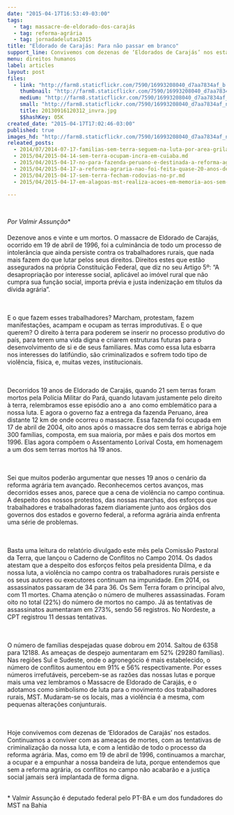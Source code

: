 ```yaml
---
date: "2015-04-17T16:53:49-03:00"
tags:
  - tag: massacre-de-eldorado-dos-carajás
  - tag: reforma-agrária
  - tag: jornadadelutas2015
title: "Eldorado de Carajás: Para não passar em branco"
support_line: Convivemos com dezenas de ‘Eldorados de Carajás’ nos estados. Continuamos a conviver com as ameaças de mortes e com a lentidão da reforma agrária.
menu: direitos humanos
label: articles
layout: post
files:
  - link: "http://farm8.staticflickr.com/7590/16993208040_d7aa7834af_b.jpg"
    thumbnail: "http://farm8.staticflickr.com/7590/16993208040_d7aa7834af_t.jpg"
    medium: "http://farm8.staticflickr.com/7590/16993208040_d7aa7834af_z.jpg"
    small: "http://farm8.staticflickr.com/7590/16993208040_d7aa7834af_n.jpg"
    title: 20130916120312_invra.jpg
    $$hashKey: 05K
created_date: "2015-04-17T17:02:46-03:00"
published: true
images_hd: "http://farm8.staticflickr.com/7590/16993208040_d7aa7834af_n.jpg"
releated_posts:
  - 2014/07/2014-07-17-familias-sem-terra-seguem-na-luta-por-area-grilada-em-abelardo-luz.md
  - 2015/04/2015-04-14-sem-terra-ocupam-incra-em-cuiaba.md
  - 2015/04/2015-04-17-no-para-fazenda-peruano-e-destinada-a-reforma-agraria-e-vira-assentamento-norival-santana.md
  - 2015/04/2015-04-17-a-reforma-agraria-nao-foi-feita-quase-20-anos-depois-do-massacre-de-carajas.md
  - 2015/04/2015-04-17-sem-terra-fecham-rodovias-no-pr.md
  - 2015/04/2015-04-17-em-alagoas-mst-realiza-acoes-em-memoria-aos-sem-terra-assassinados-em-eldorado-dos-carajas.md

---
```

<p>&nbsp;</p>

<p><em>Por Valmir Assun&ccedil;&atilde;o</em><span style="line-height: 20.7999992370605px;">*&nbsp;</span><br />
<br />
Dezenove anos e vinte e um mortos. O massacre de Eldorado de Caraj&aacute;s, ocorrido em 19 de abril de 1996, foi a culmin&acirc;ncia de todo um processo de intoler&acirc;ncia que ainda persiste contra os trabalhadores rurais, que nada mais fazem do que lutar pelos seus direitos. Direitos estes que est&atilde;o assegurados na pr&oacute;pria Constitui&ccedil;&atilde;o Federal, que diz no seu Artigo 5&ordm;: &ldquo;A desapropria&ccedil;&atilde;o por interesse social, aplic&aacute;vel ao im&oacute;vel rural que n&atilde;o cumpra sua fun&ccedil;&atilde;o social, importa pr&eacute;via e justa indeniza&ccedil;&atilde;o em t&iacute;tulos da d&iacute;vida agr&aacute;ria&rdquo;.</p>

<p><br />
&nbsp;<br />
E o que fazem esses trabalhadores? Marcham, protestam, fazem manifesta&ccedil;&otilde;es, acampam e ocupam as terras improdutivas. E o que querem? O direito &agrave; terra para poderem se inserir no processo produtivo do pa&iacute;s, para terem uma vida digna e criarem estruturas futuras para o desenvolvimento de si e de seus familiares. Mas como essa luta esbarra nos interesses do latif&uacute;ndio, s&atilde;o criminalizados e sofrem todo tipo de viol&ecirc;ncia, f&iacute;sica, e, muitas vezes, institucionais.</p>

<p><br />
&nbsp;<br />
Decorridos 19 anos de Eldorado de Caraj&aacute;s, quando 21 sem terras foram mortos pela Pol&iacute;cia Militar do Par&aacute;, quando lutavam justamente pelo direito &agrave; terra, relembramos esse epis&oacute;dio ano a &nbsp;ano como emblem&aacute;tico para a nossa luta. E agora o governo faz a entrega da fazenda Peruano, &aacute;rea distante 12 km de onde ocorreu o massacre. Essa fazenda foi ocupada em 17 de abril de 2004, oito anos ap&oacute;s o massacre dos sem terras e abriga hoje 300 fam&iacute;lias, composta, em sua maioria, por m&atilde;es e pais dos mortos em 1996. Elas agora comp&otilde;em o Assentamento Lorival Costa, em homenagem a um dos sem terras mortos h&aacute; 19 anos.</p>

<p><br />
&nbsp;<br />
Sei que muitos poder&atilde;o argumentar que nesses 19 anos o cen&aacute;rio da reforma agr&aacute;ria tem avan&ccedil;ado. Reconhecemos certos avan&ccedil;os, mas decorridos esses anos, parece que a cena de viol&ecirc;ncia no campo continua. A despeito dos nossos protestos, das nossas marchas, dos esfor&ccedil;os que trabalhadores e trabalhadoras fazem diariamente junto aos &oacute;rg&atilde;os dos governos dos estados e governo federal, a reforma agr&aacute;ria ainda enfrenta uma s&eacute;rie de problemas.</p>

<p><br />
&nbsp;<br />
Basta uma leitura do relat&oacute;rio divulgado este m&ecirc;s pela Comiss&atilde;o Pastoral da Terra, que lan&ccedil;ou o Caderno de Conflitos no Campo 2014. Os dados atestam que a despeito dos esfor&ccedil;os feitos pela presidenta Dilma, e da nossa luta, a viol&ecirc;ncia no campo contra os trabalhadores rurais persiste e os seus autores ou executores continuam na impunidade. Em 2014, os assassinatos passaram de 34 para 36. Os Sem Terra foram o principal alvo, com 11 mortes. Chama aten&ccedil;&atilde;o o n&uacute;mero de mulheres assassinadas. Foram oito no total (22%) do n&uacute;mero de mortos no campo. J&aacute; as tentativas de assassinatos aumentaram em 273%, sendo 56 registros. No Nordeste, a CPT registrou 11 dessas tentativas.</p>

<p><br />
&nbsp;<br />
O n&uacute;mero de fam&iacute;lias despejadas quase dobrou em 2014. Saltou de 6358 para 12188. As amea&ccedil;as de despejo aumentaram em 52% (29280 fam&iacute;lias). Nas regi&otilde;es Sul e Sudeste, onde o agroneg&oacute;cio &eacute; mais estabelecido, o n&uacute;mero de conflitos aumentou em 91% e 56% respectivamente. Por esses n&uacute;meros irrefut&aacute;veis, percebem-se as raz&otilde;es das nossas lutas e porque mais uma vez lembramos o Massacre de Eldorado de Caraj&aacute;s, e o adotamos como simbolismo de luta para o movimento dos trabalhadores rurais, MST. Mudaram-se os locais, mas a viol&ecirc;ncia &eacute; a mesma, com pequenas altera&ccedil;&otilde;es conjunturais.<br />
&nbsp;</p>

<p><br />
Hoje convivemos com dezenas de &lsquo;Eldorados de Caraj&aacute;s&rsquo; nos estados. Continuamos a conviver com as amea&ccedil;as de mortes, com as tentativas de criminaliza&ccedil;&atilde;o da nossa luta, e com a lentid&atilde;o de todo o processo da reforma agr&aacute;ria. Mas, como em 19 de abril de 1996, continuamos a marchar, a ocupar e a empunhar a nossa bandeira de luta, porque entendemos que sem a reforma agr&aacute;ria, os conflitos no campo n&atilde;o acabar&atilde;o e a justi&ccedil;a social jamais ser&aacute; implantada de forma digna.<br />
&nbsp;</p>

<p>* Valmir Assun&ccedil;&atilde;o &eacute; deputado federal pelo PT-BA e um dos fundadores do MST na Bahia</p>
